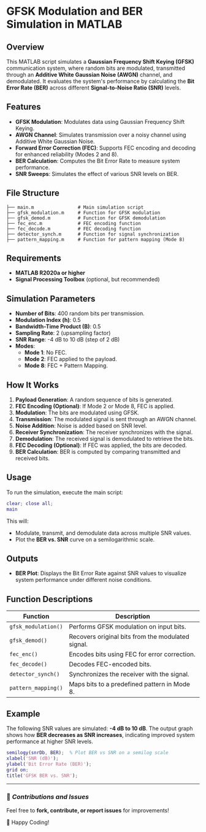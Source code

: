 # GFSK Modulation and BER Simulation in MATLAB

## Overview
This MATLAB script simulates a **Gaussian Frequency Shift Keying (GFSK)** communication system, where random bits are modulated, transmitted through an **Additive White Gaussian Noise (AWGN)** channel, and demodulated. It evaluates the system's performance by calculating the **Bit Error Rate (BER)** across different **Signal-to-Noise Ratio (SNR)** levels.

## Features
- **GFSK Modulation**: Modulates data using Gaussian Frequency Shift Keying.
- **AWGN Channel**: Simulates transmission over a noisy channel using Additive White Gaussian Noise.
- **Forward Error Correction (FEC)**: Supports FEC encoding and decoding for enhanced reliability (Modes 2 and 8).
- **BER Calculation**: Computes the Bit Error Rate to measure system performance.
- **SNR Sweeps**: Simulates the effect of various SNR levels on BER.

## File Structure
```
├── main.m                # Main simulation script
├── gfsk_modulation.m     # Function for GFSK modulation
├── gfsk_demod.m          # Function for GFSK demodulation
├── fec_enc.m             # FEC encoding function
├── fec_decode.m          # FEC decoding function
├── detector_synch.m      # Function for signal synchronization
├── pattern_mapping.m     # Function for pattern mapping (Mode 8)
```

## Requirements
- **MATLAB R2020a or higher**
- **Signal Processing Toolbox** (optional, but recommended)

## Simulation Parameters
- **Number of Bits**: 400 random bits per transmission.
- **Modulation Index (h)**: 0.5
- **Bandwidth-Time Product (B)**: 0.5
- **Sampling Rate**: 2 (upsampling factor)
- **SNR Range**: -4 dB to 10 dB (step of 2 dB)
- **Modes**:
  - **Mode 1**: No FEC.
  - **Mode 2**: FEC applied to the payload.
  - **Mode 8**: FEC + Pattern Mapping.

## How It Works
1. **Payload Generation**: A random sequence of bits is generated.
2. **FEC Encoding (Optional)**: If Mode 2 or Mode 8, FEC is applied.
3. **Modulation**: The bits are modulated using GFSK.
4. **Transmission**: The modulated signal is sent through an AWGN channel.
5. **Noise Addition**: Noise is added based on SNR level.
6. **Receiver Synchronization**: The receiver synchronizes with the signal.
7. **Demodulation**: The received signal is demodulated to retrieve the bits.
8. **FEC Decoding (Optional)**: If FEC was applied, the bits are decoded.
9. **BER Calculation**: BER is computed by comparing transmitted and received bits.

## Usage
To run the simulation, execute the main script:
```matlab
clear; close all;
main
```
This will:
- Modulate, transmit, and demodulate data across multiple SNR values.
- Plot the **BER vs. SNR** curve on a semilogarithmic scale.

## Outputs
- **BER Plot**: Displays the Bit Error Rate against SNR values to visualize system performance under different noise conditions.

## Function Descriptions
| Function | Description |
|----------|-------------|
| `gfsk_modulation()` | Performs GFSK modulation on input bits. |
| `gfsk_demod()` | Recovers original bits from the modulated signal. |
| `fec_enc()` | Encodes bits using FEC for error correction. |
| `fec_decode()` | Decodes FEC-encoded bits. |
| `detector_synch()` | Synchronizes the receiver with the signal. |
| `pattern_mapping()` | Maps bits to a predefined pattern in Mode 8. |

## Example
The following SNR values are simulated: **-4 dB to 10 dB**. The output graph shows how **BER decreases as SNR increases**, indicating improved system performance at higher SNR levels.

```matlab
semilogy(snrDb, BER);  % Plot BER vs SNR on a semilog scale
xlabel('SNR (dB)');
ylabel('Bit Error Rate (BER)');
grid on;
title('GFSK BER vs. SNR');
```

---

### 📌 *Contributions and Issues*
Feel free to **fork, contribute, or report issues** for improvements!

🚀 Happy Coding!

